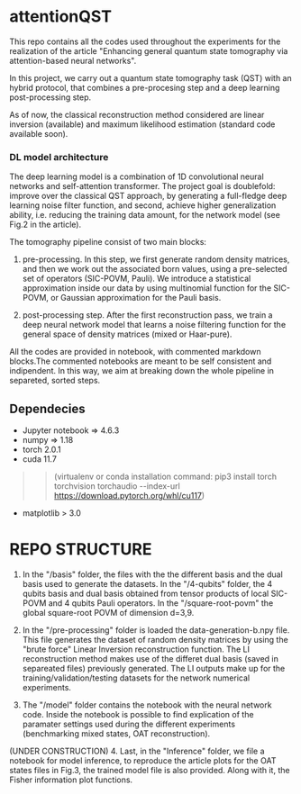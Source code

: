 # attentionQST

This repo contains all the codes used throughout the experiments for the realization of the article "Enhancing general quantum state tomography via attention-based neural networks".

In this project, we carry out a quantum state tomography task (QST) with an hybrid protocol, that combines a pre-procesing step and a deep learning post-processing step. 

As of now, the classical reconstruction method considered are linear inversion (available) and maximum likelihood estimation (standard code available soon).

### DL model architecture

The deep learning model is a combination of 1D convolutional neural networks and self-attention transformer. The project goal is doublefold: improve over the classical QST approach, by generating a full-fledge deep learning noise filter function, and second, achieve higher generalization ability, i.e. reducing the training data amount, for the network model (see Fig.2 in the article).

The tomography pipeline consist of two main blocks:

1. pre-processing. In this step, we first generate  random density matrices,  and then we work out the associated born values, using a pre-selected set of operators (SIC-POVM, Pauli). We introduce a statistical approximation inside our data by using multinomial function for the SIC-POVM, or Gaussian approximation for the Pauli basis. 

2. post-processing step. After the first reconstruction pass, we train a deep neural network model that learns a noise filtering function for the general space of density matrices (mixed or Haar-pure).


All the codes are provided in notebook, with commented markdown blocks.The commented notebooks are meant to be self consistent and indipendent. In this way, we aim at breaking down the whole pipeline in separeted, sorted steps.

## Dependecies

- Jupyter notebook => 4.6.3 
- numpy => 1.18
- torch 2.0.1
- cuda 11.7 
>>(virtualenv or conda installation command: pip3 install torch torchvision torchaudio --index-url https://download.pytorch.org/whl/cu117)

- matplotlib > 3.0

# REPO STRUCTURE

1. In the "/basis" folder, the files with the the different basis and the dual basis used to generate the datasets. In the "/4-qubits" folder, the 4 qubits basis and dual basis obtained from tensor products of local SIC-POVM and 4 qubits Pauli operators. In the "/square-root-povm" the global square-root POVM of dimension d=3,9.


2. In the "/pre-processing" folder is loaded the data-generation-b.npy file. This file generates the dataset of random density matrices by using the "brute force" Linear Inversion reconstruction function. The LI reconstruction method makes use of the differet dual basis (saved in separeated files) previously generated.  The LI outputs make up for the training/validation/testing datasets for the network numerical experiments. 


3. The "/model" folder contains the notebook with the neural network code. Inside the notebook is possible to find explication of the paramater settings used during the different experiments (benchmarking mixed states, OAT reconstruction).


(UNDER CONSTRUCTION)
4. Last, in the "Inference" folder, we file a notebook for model inference, to reproduce the article plots for the OAT states files in Fig.3, the trained model file is also provided. Along with it, the Fisher information plot functions.

